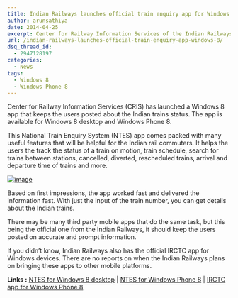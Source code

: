 ```yaml
---
title: Indian Railways launches official train enquiry app for Windows 8
author: arunsathiya
date: 2014-04-25
excerpt: Center for Railway Information Services of the Indian Railways has launched an official Windows 8 desktop and Windows Phone 8 app for train enquires and status.
url: /indian-railways-launches-official-train-enquiry-app-windows-8/
dsq_thread_id:
  - 2947128197
categories:
  - News
tags:
  - Windows 8
  - Windows Phone 8
---
```

Center for Railway Information Services (CRIS) has launched a Windows 8 app that keeps the users posted about the Indian trains status. The app is available for Windows 8 desktop and Windows Phone 8.

This National Train Enquiry System (NTES) app comes packed with many useful features that will be helpful for the Indian rail commuters. It helps the users the track the status of a train on motion, train schedule, search for trains between stations, cancelled, diverted, rescheduled trains, arrival and departure time of trains and more.

[<img class="aligncenter size-full" title="NTES.png" alt="image" src="http://cdn.devilsworkshop.org/files/2014/04/wpid-ntes.png" />][1]

Based on first impressions, the app worked fast and delivered the information fast. With just the input of the train number, you can get details about the Indian trains.

There may be many third party mobile apps that do the same task, but this being the official one from the Indian Railways, it should keep the users posted on accurate and prompt information.

If you didn&#8217;t know, Indian Railways also has the official IRCTC app for Windows devices. There are no reports on when the Indian Railways plans on bringing these apps to other mobile platforms.

**Links :** <a href="http://apps.microsoft.com/windows/hi-in/app/ntes-app/89411fb9-c684-43c0-92fc-8ca20737fabf" onclick="_gaq.push(['_trackEvent', 'outbound-article', 'http://apps.microsoft.com/windows/hi-in/app/ntes-app/89411fb9-c684-43c0-92fc-8ca20737fabf', 'NTES for Windows 8 desktop']);" >NTES for Windows 8 desktop</a> | <a href="http://www.windowsphone.com/en-us/store/app/ntes/3e1db671-34b0-4597-9358-91061cc8611e" onclick="_gaq.push(['_trackEvent', 'outbound-article', 'http://www.windowsphone.com/en-us/store/app/ntes/3e1db671-34b0-4597-9358-91061cc8611e', 'NTES for Windows Phone 8']);" >NTES for Windows Phone 8</a> | <a href="http://apps.microsoft.com/windows/en-in/app/irctc-official/8677711b-15a9-46af-8dfa-644f37460ae0" onclick="_gaq.push(['_trackEvent', 'outbound-article', 'http://apps.microsoft.com/windows/en-in/app/irctc-official/8677711b-15a9-46af-8dfa-644f37460ae0', 'IRCTC app for Windows Phone 8']);" >IRCTC app for Windows Phone 8</a>

 [1]: http://cdn.devilsworkshop.org/files/2014/04/wpid-ntes.png
